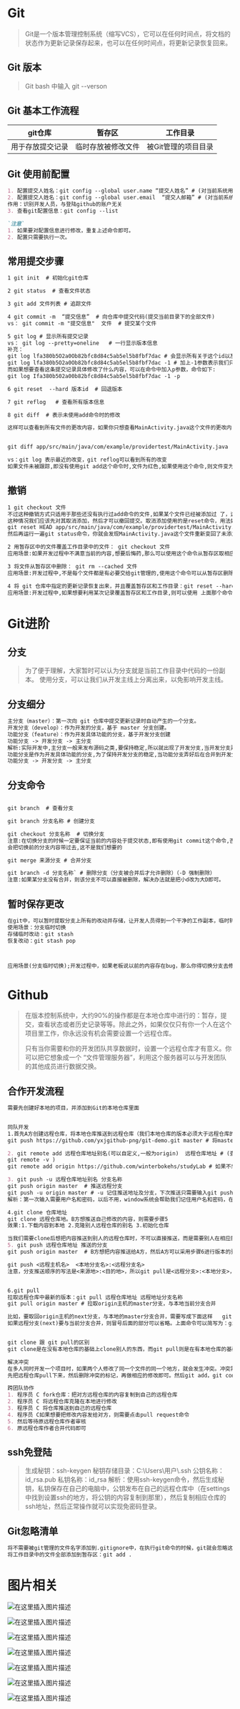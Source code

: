 # Git

> Git是一个版本管理控制系统（缩写VCS），它可以在任何时间点，将文档的状态作为更新记录保存起来，也可以在任何时间点，将更新记录恢复回来。

## Git 版本

> Git bash 中输入   git --verson

## Git 基本工作流程

| git仓库          | 暂存区             | 工作目录            |
| ---------------- | ------------------ | ------------------- |
| 用于存放提交记录 | 临时存放被修改文件 | 被Git管理的项目目录 |

##  Git 使用前配置

```markdown
1. 配置提交人姓名：git config --global user.name “提交人姓名” # (对当前系统用户有效)
2. 配置提交人姓名：git config --global user.email  “提交人邮箱” # (对当前系统用户有效)
作用：识别开发人员，与登陆github的账户无关
3. 查看git配置信息：git config --list

`注意`
1. 如果要对配置信息进行修改，重复上述命令即可。
2. 配置只需要执行一次。

```

## 常用提交步骤

```markdown
1 git init  # 初始化git仓库

2 git status  # 查看文件状态

3 git add 文件列表 # 追踪文件

4 git commit -m  “提交信息”  # 向仓库中提交代码(提交当前目录下的全部文件)
vs： git commit -m "提交信息"  文件  # 提交某个文件

5 git log # 显示所有提交记录
vs： git log --pretty=oneline   # 一行显示版本信息
补充：
git log lfa380b5O2a0Ob82bfc8d84c5ab5el5b8fbf7dac # 会显示所有关于这个id以及之前的修改记录
git log lfa380b5O2a0Ob82bfc8d84c5ab5el5b8fbf7dac -1 # 加上-1参数表示我们只想看到一行记录
而如果想要查看这条提交记录具体修改了什么内容，可以在命令中加入p参数，命令如下:
git log Ifa380b502a00b82bfc8d84c5ab5el5b8fbf7dac -1 -p

6 git reset  --hard 版本id  # 回退版本

7 git reflog   # 查看所有版本信息

8 git diff  # 表示未使用add命令时的修改

这样可以查看到所有文件的更改内容，如果你只想查看MainActivity.java这个文件的更改内 容，可以使用如下命令：


git diff app/src/main/java/com/example/providertest/MainActivity.java

vs：git log 表示最近的改变，git reflog可以看到所有的改变
如果文件未被跟踪,即没有使用git add这个命令时,文件为红色,如果使用这个命令,则文件变为绿色. 

```

## 撤销

```markdown
1 git checkout 文件
不过这种撤销方式只适用于那些还没有执行过add命令的文件,如果某个文件已经被添加过 了，这种方式就无法撤销其更改的内容.
这种情况我们应该先对其取消添加，然后才可以撤回提交。取消添加使用的是reset命令，用法如下所示：
git reset HEAD app/src/main/java/com/example/providertest/MainActivity.java
然后再运行一遍git status命令，你就会发现MainActivity.java这个文件重新变回了未添加状态，此时就可以使用checkout命令来将修改的内容进行撤销了。

2 用暂存区中的文件覆盖工作目录中的文件： git checkout 文件
应用场景:如果开发过程中不满意当前的内容,想要后悔药,那么可以使用这个命令从暂存区取相应的文件来恢复,使用后文件的状态依然为绿色.

3 将文件从暂存区中删除： git rm --cached 文件
应用场景:开发过程中,不是每个文件都是有必要交给git管理的,使用这个命令可以从暂存区删除没用的文件,不交给git管理,此时文件在工作目录依然存在,只是没在暂存区而已.

4 将 git 仓库中指定的更新记录恢复出来，并且覆盖暂存区和工作目录：git reset --hard commitID
应用场景:开发过程中,如果想要利用某次记录覆盖暂存区和工作目录,则可以使用 上面那个命令.

```

# Git进阶

##  分支

> 为了便于理解，大家暂时可以认为分支就是当前工作目录中代码的一份副本。
> 使用分支，可以让我们从开发主线上分离出来，以免影响开发主线。

## 分支细分

```markdown
主分支（master）：第一次向 git 仓库中提交更新记录时自动产生的一个分支。
开发分支（develop）：作为开发的分支，基于 master 分支创建。
功能分支（feature）：作为开发具体功能的分支，基于开发分支创建
功能分支 -> 开发分支 -> 主分支
解析:实际开发中,主分支一般来发布源码之类,要保持稳定,所以就出现了开发分支,当开发分支弄好后在合并到主分支.
功能分支是作为开发具体功能的分支,为了保持开发分支的稳定,当功能分支弄好后在合并到开发分支.所以路线就是
功能分支 -> 开发分支 -> 主分支

```

## 分支命令

```markdown

git branch  # 查看分支

git branch 分支名称 # 创建分支

git checkout 分支名称  # 切换分支
注意:在切换分支的时候一定要保证当前的内容处于提交状态,即有使用git commit这个命令,否则切换到其他分支的时候
会把切换前的分支内容带过去,这不是我们想要的

git merge 来源分支 # 合并分支

git branch -d 分支名称` # 删除分支（分支被合并后才允许删除）（-D 强制删除）
注意:如果某分支没有合并，则该分支不可以直接被删除，解决办法就是把小d改为大D即可。

```

## 暂时保存更改

```markdown
在git中，可以暂时提取分支上所有的改动并存储，让开发人员得到一个干净的工作副本，临时转向其他工作。
使用场景：分支临时切换
存储临时改动：git stash
恢复改动：git stash pop



应用场景(分支临时切换);开发过程中，如果老板说以前的内容存在bug，那么你得切换分支去修改，但你当前的分支尚未完成，不想提交上去.即不要git commit这个命令的需求，但是又不想把切换前的分支内容带过去，此时可以利用git stash(存储临时改动)这个命令，这个命令的作用就是把你当前分支的内容剪切到剪贴板上，然后就可以切换分支了，虽然没有git commit这个命令，但状态已处于工作清空状态（即暂存区跟工作目录没有内容了）。当处理好bug之后切换到原来的分支，使用git stash pop(恢复改动)这个命令从剪贴板复制过来，此时又恢复之前的状态了。

```

#  Github

> 在版本控制系统中，大约90%的操作都是在本地仓库中进行的：暂存，提交，查看状态或者历史记录等等。除此之外，如果仅仅只有你一个人在这个项目里工作，你永远没有机会需要设置一个远程仓库。
>
> 只有当你需要和你的开发团队共享数据时，设置一个远程仓库才有意义。你可以把它想象成一个 “文件管理服务器”，利用这个服务器可以与开发团队的其他成员进行数据交换。

## 合作开发流程

```markdown
需要先创建好本地的项目，并添加到Git的本地仓库里面


同队开发
1.首先A方创建远程仓库，将本地仓库推送到远程仓库（我们本地仓库的版本必须大于远程仓库的版本，否则push失败。），采用git push 远程仓库地址 分支名称。
git push https://github.com/yxjgithub-png/git-demo.git master # 将master分支推送到远程仓库。但是这里地址麻烦，可以采用步骤2添加别名

2. git remote add 远程仓库地址别名(可以自定义,一般为origin)  远程仓库地址 # (查看当前远程地址的别名
git remote -v )
git remote add origin https://github.com/winterbokehs/studyLab # 如果不想使用地址形式，可以采用别名来代替。如果想直接使用git push，则可以采用步骤3

3. git push -u 远程仓库地址别名 分支名称
git push origin master  # 推送远程分支
git push -u origin master # -u 记住推送地址及分支，下次推送只需要输入git push即可.B方想加入团队进行开发，则需要步骤4.
解析：第一次输入需要用户名和密码，以后不用，window系统会帮助我们记住用户名和密码，在那个控制面板的凭据管理器中。

4.git clone 仓库地址 
git clone 远程仓库地。B方想推送自己修改的内容，则需要步骤5
效果:1.下载内容到本地 2.克隆别人远程仓库的别名 3.初始化仓库

当我们需要clone后想把内容推送到别人的远程仓库时，不可以直接推送，而是需要别人在相应的远程仓库的settings里面操作，填写邀请队友的账号。当我们用git clone的时候，不仅将对方的东西复制过来，而且连对方远程仓库的别名也复制过来。
5. git push 远程仓库地址 推送的分支
git push origin master  # B方想把内容推送给A方，然后A方可以采用步骤6进行版本的更新

git push <远程主机名>  <本地分支名>:<远程分支名>
注意，分支推送顺序的写法是<来源地>:<目的地>，所以git pull是<远程分支>:<本地分支>，而git push是<本地分支>:<远程分支>。如果省略远程分支名，则表示将本地分支推送与之存在”追踪关系”的远程分支(通常两者同名)，如果该远程分支不存在，则会被新建。


6.git pull
拉取远程仓库中最新的版本：git pull 远程仓库地址 远程地址分支名称
git pull origin master # 拉取origin主机的master分支，与本地当前分支合并

比如，要取回origin主机的next分支，与本地的master分支合并，需要写成下面这样   git pull origin next:master
如果远程分支(next)要与当前分支合并，则冒号后面的部分可以省略。上面命令可以简写为：git pull origin next


git clone 跟 git pull的区别
git clone是在没有本地仓库的基础上clone别人的东西，而git pull则是在有本地仓库的基础上拉取代码到本地。git clone只是第一次参与开发时用，以后都是用git pull命令

解决冲突
在多人同时开发一个项目时，如果两个人修改了同一个文件的同一个地方，就会发生冲突。冲突需要人为解决。
先把远程仓库pull下来，然后删除冲突的标记，再做相应的修改即可。然后git add，git commit，git push上去。

跨团队协作
1. 程序员 C fork仓库：把对方远程仓库的内容复制到自己的远程仓库
2. 程序员 C 将远程仓库克隆在本地进行修改
3. 程序员 C 将仓库推送到自己的远程仓库
4. 程序员 C如果想要把修改内容发给对方，则需要点击pull request命令
5. 然后等待原远程仓库作者审核
6. 原远程仓库作者合并代码即可

```

##  ssh免登陆

> 生成秘钥：ssh-keygen
> 秘钥存储目录：C:\Users\用户\\.ssh
> 公钥名称：id_rsa.pub
> 私钥名称：id_rsa
> 解析：使用ssh-keygen命令，然后生成秘钥，私钥保存在自己的电脑中，公钥发布在自己的远程仓库中（在settings中找到设置ssh的地方，将公钥的内容复制到那里），然后复制相应仓库的ssh地址，然后正常操作就可以实现免密码登录。

## Git忽略清单

```markdown
将不需要被git管理的文件名字添加到.gitignore中，在执行git命令的时候，git就会忽略这些文件。
将工作目录中的文件全部添加到暂存区：git add .

```









# 图片相关



![在这里插入图片描述](Git相关.assets/20201217100241959.png)



![在这里插入图片描述](Git相关.assets/20201217100301167.png)



![在这里插入图片描述](Git相关.assets/20201217100310917.png)



![在这里插入图片描述](Git相关.assets/20201217102028766.png)



![在这里插入图片描述](Git相关.assets/20201217102041839.png)





![在这里插入图片描述](Git相关.assets/20201217102052835.png)

![在这里插入图片描述](Git相关.assets/20201217102107185.png)





